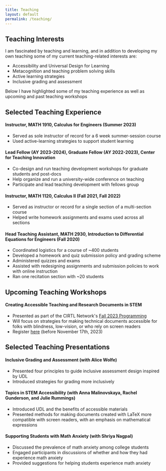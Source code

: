 ```yaml
---
title: Teaching
layout: default
permalink: /teaching/
---
```


## Teaching Interests
I am fascinated by teaching and learning, and in addition to developing my own teaching some of my current teaching-related interests are: 
- Accessibility and Universal Design for Learning
- Metacognition and teaching problem solving skills
- Active learning strategies
- Inclusive grading and assessment

Below I have highlighted some of my teaching experience as well as upcoming and past teaching workshops

## Selected Teaching Experience

#### Instructor, MATH 1910, Calculus for Engineers (Summer 2023)
- Served as sole instructor of record for a 6 week summer-session course
- Used active-learning strategies to support student learning

#### Lead Fellow (AY 2023-2024), Graduate Fellow (AY 2022-2023), Center for Teaching Innovation
- Co-design and run teaching development workshops for graduate students and post-docs
- Help organize and run a university-wide conference on teaching 
- Participate and lead teaching development with fellows group

#### Instructor, MATH 1120, Calculus II (Fall 2021, Fall 2022)
- Served as instructor or record for a single section of a multi-section course
- Helped write homework assignments and exams used across all sections

<!-- #### Course Assistant, MATH 1120, Calculus II (Fall 2021)
- Coordinated exams across all sections of MATH 1120 -->

#### Head Teaching Assistant, MATH 2930, Introduction to Differential Equations for Engineers (Fall 2020)
- Coordinated logistics for a course of ~400 students
- Developed a homework and quiz submission policy and grading scheme
- Administered quizzes and exams
- Assisted with redesigning assignments and submission policies to work with online instruction
- Ran one recitation section with ~20 students

<!-- #### Grader, various (Fall 2019, Spring 2020)
- Graded homework assignments and exams, wrote homework keys, and held office hours

#### Teaching Assistant, ENGRD 2700 Basic Engineering Probability and Statistics (Summer 2019)
- Held recitation section for ~25 students
- Graded homework assignments and helped grade exams -->

## Upcoming Teaching Workshops

#### Creating Accessible Teaching and Research Documents in STEM 
- Presented as part of the CIRTL Network's [Fall 2023 Programming](https://cirtl.net/event/creating-accessible-teaching-and-research-documents-in-stem/2023-11-17/)
- Will focus on strategies for making technical documents accessible for folks with blindness, low-vision, or who rely on screen readers
- Register [here](https://uwmadison.zoom.us/meeting/register/tJUofu-hpjwrHNL5eG-gzApEV1Y--C9u5y6h) (before November 17th, 2023)



## Selected Teaching Presentations

#### Inclusive Grading and Assessment (with Alice Wolfe)
- Presented four principles to guide inclusive assessment design inspired by UDL
- Introduced strategies for grading more inclusively

#### Topics in STEM Accessibility (with Anna Malinovskaya, Rachel Gunderson, and Julie Rummings)
- Introduced UDL and the benefits of accessible materials
- Presented methods for making documents created with LaTeX more compatible with screen readers, with an emphasis on mathematical expressions

#### Supporting Students with Math Anxiety (with Shriya Nagpal)
- Discussed the prevalence of math anxiety among college students
- Engaged participants in discussions of whether and how they had experience math anxiety
- Provided suggestions for helping students experience math anxiety


